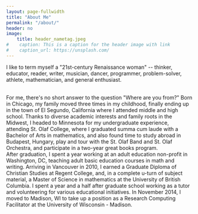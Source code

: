 ```yaml
---
layout: page-fullwidth
title: "About Me"
permalink: "/about/"
header: no
image:
    title: header_nametag.jpeg
#    caption: This is a caption for the header image with link
#    caption_url: https://unsplash.com/
---
```



I like to term myself a "21st-century Renaissance woman" -- thinker, educator, reader, 
writer, musician, dancer, programmer, problem-solver, athlete, mathematician, and general enthusiast.  <br><br> 
		
For me, there's no short answer to the question "Where are you from?"  Born in Chicago, 
my family moved three times in my childhood, finally ending up in the town of El Segundo, 
California where I attended middle and high school.  Thanks to diverse academic interests 
and family roots in the Midwest, I headed to Minnesota for my undergraduate experience, 
attending St. Olaf College, where I graduated summa cum laude with a Bachelor of 
Arts in mathematics, and also found time to study abroad in Budapest, Hungary, play and tour with the 
St. Olaf Band and St. Olaf Orchestra, and participate in a two-year great books program.  
After graduation, I spent a year
working at an adult education non-profit in Washington, DC, teaching adult basic education 
courses in math and writing.  Arriving in Vancouver in 2010, I earned a 
Graduate Diploma of Christian Studies at Regent College, and, in a complete u-turn of 
subject material, a Master of Science in mathematics at the University of British Columbia.  I spent a year and a half 
after graduate school working as a tutor and volunteering for various educational initiatives.  In 
November 2014, I moved to Madison, WI to take up a position as a Research Computing Facilitator
at the University of Wisconsin - Madison.  